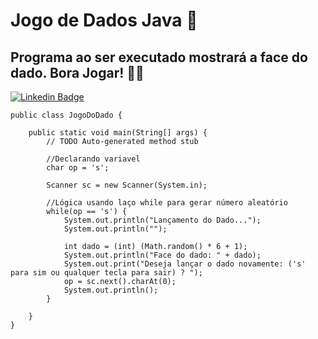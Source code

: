 # Jogo de Dados Java  :game_die:
## Programa ao ser executado mostrará a face do dado. Bora Jogar!  :man_technologist:

[![Linkedin Badge](https://img.shields.io/badge/Java-ED8B00?style=for-the-badge&logo=java&logoColor=white&link=https://www.w3schools.com/java/default.asp)](https://www.w3schools.com/java/default.asp)

```
public class JogoDoDado {

	public static void main(String[] args) {
		// TODO Auto-generated method stub
		
		//Declarando variavel
		char op = 's';
		
		Scanner sc = new Scanner(System.in);
		
		//Lógica usando laço while para gerar número aleatório
		while(op == 's') {
			System.out.println("Lançamento do Dado...");
			System.out.println("");
			
			int dado = (int) (Math.random() * 6 + 1);
			System.out.println("Face do dado: " + dado);
			System.out.print("Deseja lançar o dado novamente: ('s' para sim ou qualquer tecla para sair) ? ");
			op = sc.next().charAt(0);
			System.out.println();
		}		

	}
}
```

